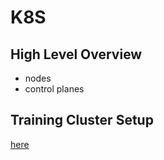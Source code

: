 # K8S

## High Level Overview
- nodes
- control planes

## Training Cluster Setup
[here](https://k8s.ignition-training.com/createuser)


